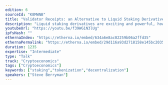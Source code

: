 ```yaml
---
edition: 6
sourceId: "K8MWNB"
title: "Validator Receipts: an Alternative to Liquid Staking Derivatives"
description: "Liquid staking derivatives are exciting and powerful, however come with centralization risk and the dangers of holding a derivative rather than its underlying asset.  Validator receipts present an alternative mechanism by which Ether locked in staking can be used as collateral without exposure to derivatives or loss of control of the validating funds."
youtubeUrl: "https://youtu.be/f39WG1N3lUg"
ipfsHash: ""
ethernaIndex: "https://etherna.io/embed/634a6e8ac02259b06a2ffd35"
ethernaPermalink: "https://etherna.io/embed/29d116a93d2718158e145bc2035524ccf773dcbadd1d0e55afff20d1adbaf842"
duration: 1235
expertise: "Intermediate"
type: "Talk"
track: "Cryptoeconomics"
tags: ["Cryptoeconomics"]
keywords: ["staking","tokenization","decentralization"]
speakers: ["Steve Berryman"]
---
```


